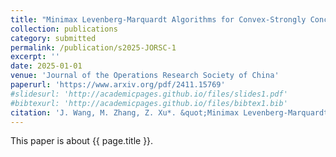 ```yaml
---
title: "Minimax Levenberg-Marquardt Algorithms for Convex-Strongly Concave Minimax Problems"
collection: publications
category: submitted
permalink: /publication/s2025-JORSC-1
excerpt: ''
date: 2025-01-01
venue: 'Journal of the Operations Research Society of China'
paperurl: 'https://www.arxiv.org/pdf/2411.15769'
#slidesurl: 'http://academicpages.github.io/files/slides1.pdf'
#bibtexurl: 'http://academicpages.github.io/files/bibtex1.bib'
citation: 'J. Wang, M. Zhang, Z. Xu*. &quot;Minimax Levenberg-Marquardt Algorithms for Convex-Strongly Concave Minimax Problems.&quot; <i>Journal of the Operations Research Society of China</i>. submitted. (2025). arXiv:2411.15769'
---
```

This paper is about {{ page.title }}.
